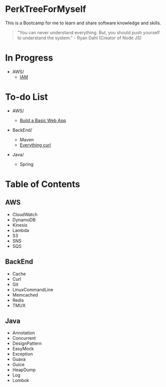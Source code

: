 # PerkTreeForMyself
This is a Bootcamp for me to learn and share software knowledge and skills.

> "You can never understand everything. But, you should push yourself to understand the system." - Ryan Dahl (Creator of Node JS)

# In Progress
- AWS/
  - [IAM](https://docs.aws.amazon.com/IAM/latest/UserGuide/introduction.html)

# To-do List
- AWS/
  - [Build a Basic Web App](https://aws.amazon.com/getting-started/hands-on/build-web-app-s3-lambda-api-gateway-dynamodb/?e=gs2020&p=fullstack)
  
- BackEnd/
  - Maven
  - [Everything curl](https://ec.haxx.se/cmdline)


- Java/
  - Spring

# Table of Contents
## AWS
- CloudWatch
- DynamoDB
- Kinesis
- Lambda
- S3
- SNS
- SQS

## BackEnd
- Cache
- Curl
- Git
- LinuxCommandLine
- Memcached
- Redis
- TMUX

## Java
- Annotation
- Concurrent
- DesignPattern
- EasyMock
- Exception
- Guava
- Guice
- HeapDump
- Log
- Lombok
